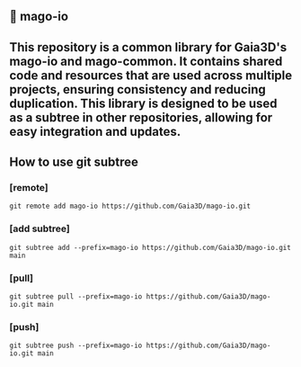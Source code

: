 📒 mago-io
---
This repository is a common library for Gaia3D's mago-io and mago-common.
It contains shared code and resources that are used across multiple projects, ensuring consistency and reducing duplication.
This library is designed to be used as a subtree in other repositories, allowing for easy integration and updates.
---
## How to use git subtree

### [remote]
```
git remote add mago-io https://github.com/Gaia3D/mago-io.git
```

### [add subtree]
```
git subtree add --prefix=mago-io https://github.com/Gaia3D/mago-io.git main
```

### [pull]
```
git subtree pull --prefix=mago-io https://github.com/Gaia3D/mago-io.git main
```

### [push]
```
git subtree push --prefix=mago-io https://github.com/Gaia3D/mago-io.git main
```

